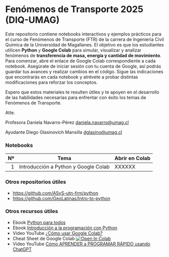 # Fenómenos de Transporte 2025 (DIQ-UMAG)

Este repositorio contiene notebooks interactivos y ejemplos prácticos para el curso de Fenómenos de Transporte (FTR) de la carrera de Ingeniería Civil Química de la Universidad de Magallanes.
El objetivo es que los estudiantes utilicen **Python** y **Google Colab** para simular, visualizar y analizar fenómenos de **transferencia de masa, energía y cantidad de movimiento**.
Para comenzar, abre el enlace de Google Colab correspondiente a cada notebook. Asegúrate de iniciar sesión con tu cuenta de Google, así podrás guardar tus avances y realizar cambios en el código. Sigue las indicaciones que encontrarás en cada notebook y atrévete a probar distintas modificaciones para reforzar los conceptos.

Espero que estos materiales te resulten útiles y te apoyen en el desarrollo de las habilidades necesarias para enfrentar con éxito los temas de Fenómenos de Transporte. 


Atte.  

Profesora Daniela Navarro-Pérez [daniela.navarro@umag.cl](mailto:daniela.navarro@umag.cl)  

Ayudante Diego Glasinovich Mansilla [dglasino@umag.cl](mailto:dglasino@umag.cl)


### Notebooks
| Nº  | Tema                                  | Abrir en Colab |
|----:|---------------------------------------|----------------|
| 1   | Introducción a Python y Google Colab  | XXXXXX |


### Otros repositorios útiles
- https://github.com/ASyS-utn-frm/python
- https://github.com/GeoLatinas/Intro-to-python

### Otros recursos útiles
- Ebook [Python para todos](https://drive.google.com/file/d/0B5VsS3feMSSgNTU4OGJkZDktMjgzNy00NGNlLWFkYjUtYmQ1ZWI1NDBjOTVj/view?resourcekey=0-bAgfYp82Tah5u0Xaj7pGgQ)
- Ebook [Introducción a la programación con Python](https://ia802802.us.archive.org/34/items/IntroduccinALaProgramacinConPythonBecerra/Introducci%C3%B3n%20a%20la%20programaci%C3%B3n%20con%20Python%20-%20Becerra.pdf)
- Video YouTube [¿Cómo usar Google Colab?](https://youtu.be/GO5JY2OWnuI?si=DimOZJH6PvvesPrW)
- Cheat Sheet de Google Colab [![Open In Colab](https://colab.research.google.com/assets/colab-badge.svg)](https://colab.research.google.com/github/Tanu-N-Prabhu/Python/blob/master/Cheat_sheet_for_Google_Colab.ipynb)
- Video YouTube [Cómo APRENDER a PROGRAMAR RÁPIDO usando ChatGPT](https://youtu.be/NNFILURqLv8?si=5ycmY1NJQ78rMHNj)
